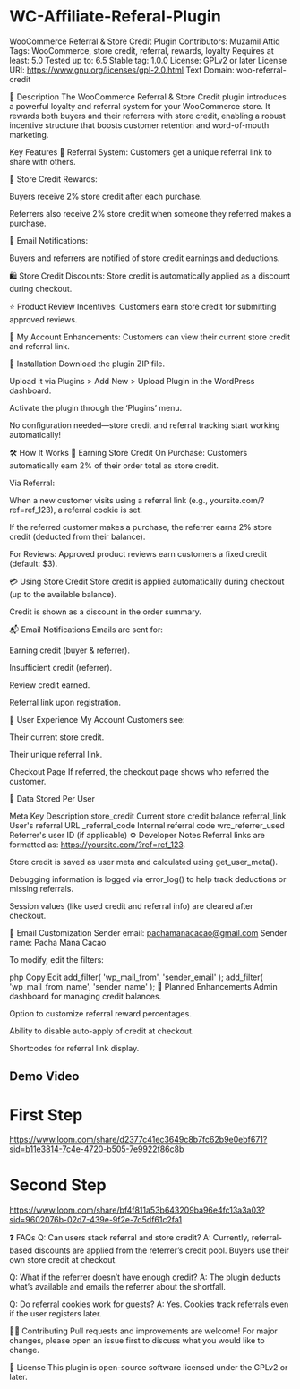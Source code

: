 # WC-Affiliate-Referal-Plugin
WooCommerce Referral & Store Credit Plugin
Contributors: Muzamil Attiq
Tags: WooCommerce, store credit, referral, rewards, loyalty
Requires at least: 5.0
Tested up to: 6.5
Stable tag: 1.0.0
License: GPLv2 or later
License URI: https://www.gnu.org/licenses/gpl-2.0.html
Text Domain: woo-referral-credit

📝 Description
The WooCommerce Referral & Store Credit plugin introduces a powerful loyalty and referral system for your WooCommerce store. It rewards both buyers and their referrers with store credit, enabling a robust incentive structure that boosts customer retention and word-of-mouth marketing.

Key Features
🔁 Referral System: Customers get a unique referral link to share with others.

💸 Store Credit Rewards:

Buyers receive 2% store credit after each purchase.

Referrers also receive 2% store credit when someone they referred makes a purchase.

📧 Email Notifications:

Buyers and referrers are notified of store credit earnings and deductions.

🛍️ Store Credit Discounts: Store credit is automatically applied as a discount during checkout.

⭐ Product Review Incentives: Customers earn store credit for submitting approved reviews.

👀 My Account Enhancements: Customers can view their current store credit and referral link.

🚀 Installation
Download the plugin ZIP file.

Upload it via Plugins > Add New > Upload Plugin in the WordPress dashboard.

Activate the plugin through the ‘Plugins’ menu.

No configuration needed—store credit and referral tracking start working automatically!

🛠️ How It Works
🎁 Earning Store Credit
On Purchase: Customers automatically earn 2% of their order total as store credit.

Via Referral:

When a new customer visits using a referral link (e.g., yoursite.com/?ref=ref_123), a referral cookie is set.

If the referred customer makes a purchase, the referrer earns 2% store credit (deducted from their balance).

For Reviews: Approved product reviews earn customers a fixed credit (default: $3).

💳 Using Store Credit
Store credit is applied automatically during checkout (up to the available balance).

Credit is shown as a discount in the order summary.

📬 Email Notifications
Emails are sent for:

Earning credit (buyer & referrer).

Insufficient credit (referrer).

Review credit earned.

Referral link upon registration.

👤 User Experience
My Account
Customers see:

Their current store credit.

Their unique referral link.

Checkout Page
If referred, the checkout page shows who referred the customer.

🔐 Data Stored Per User

Meta Key	Description
store_credit	Current store credit balance
referral_link	User's referral URL
_referral_code	Internal referral code
wrc_referrer_used	Referrer's user ID (if applicable)
⚙️ Developer Notes
Referral links are formatted as: https://yoursite.com/?ref=ref_123.

Store credit is saved as user meta and calculated using get_user_meta().

Debugging information is logged via error_log() to help track deductions or missing referrals.

Session values (like used credit and referral info) are cleared after checkout.

💌 Email Customization
Sender email: pachamanacacao@gmail.com
Sender name: Pacha Mana Cacao

To modify, edit the filters:

php
Copy
Edit
add_filter( 'wp_mail_from', 'sender_email' );
add_filter( 'wp_mail_from_name', 'sender_name' );
🧪 Planned Enhancements
Admin dashboard for managing credit balances.

Option to customize referral reward percentages.

Ability to disable auto-apply of credit at checkout.

Shortcodes for referral link display.

## Demo Video 

# First Step 
https://www.loom.com/share/d2377c41ec3649c8b7fc62b9e0ebf671?sid=b11e3814-7c4e-4720-b505-7e9922f86c8b

# Second Step
https://www.loom.com/share/bf4f811a53b643209ba96e4fc13a3a03?sid=9602076b-02d7-439e-9f2e-7d5df61c2fa1

❓ FAQs
Q: Can users stack referral and store credit?
A: Currently, referral-based discounts are applied from the referrer’s credit pool. Buyers use their own store credit at checkout.

Q: What if the referrer doesn’t have enough credit?
A: The plugin deducts what’s available and emails the referrer about the shortfall.

Q: Do referral cookies work for guests?
A: Yes. Cookies track referrals even if the user registers later.

🧑‍💻 Contributing
Pull requests and improvements are welcome! For major changes, please open an issue first to discuss what you would like to change.

📄 License
This plugin is open-source software licensed under the GPLv2 or later.

